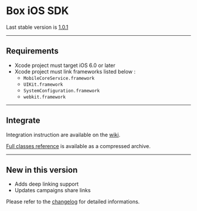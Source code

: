 # Box iOS SDK

Last stable version is [1.0.1][archive]

---
## Requirements

- Xcode project must target iOS 6.0 or later
- Xcode project must link frameworks listed below :
	- `MobileCoreService.framework`
	- `UIKit.framework`
	- `SystemConfiguration.framework`
	- `webkit.framework`

---
## Integrate

Integration instruction are available on the [wiki][wiki].

[Full classes reference][reference] is available as a compressed archive.

---
## New in this version

- Adds deep linking support
- Updates campaigns share links

Please refer to the [changelog][changelog] for detailed informations.


[archive]: https://github.com/Adictiz/box-ios-sdk/blob/master/Box-IOS-SDK-1.0.1.zip "Box iOS SDK archive"
[wiki]: https://github.com/Adictiz/box-ios-sdk/wiki "Box iOS SDK Wiki home page"
[reference]: https://github.com/Adictiz/box-ios-sdk/raw/master/Box-IOS-SDK-1.0.1-reference.zip "Box iOS SDK Classes Reference archive"
[changelog]: https://github.com/Adictiz/box-ios-sdk/blob/master/CHANGELOG.md "Box iOS SDK changelog"
